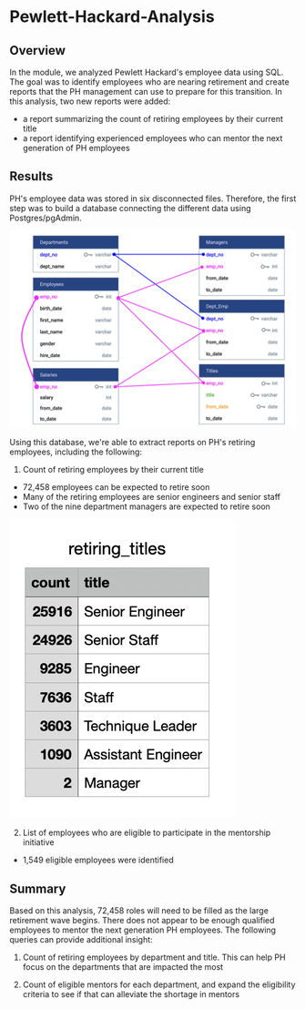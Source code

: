 # Pewlett-Hackard-Analysis

## Overview
In the module, we analyzed Pewlett Hackard's employee data using SQL. The goal was to identify employees who are nearing retirement and create reports that the PH management can use to prepare for this transition. In this analysis, two new reports were added:
- a report summarizing the count of retiring employees by their current title
- a report identifying experienced employees who can mentor the next generation of PH employees


## Results

PH's employee data was stored in six disconnected files. Therefore, the first step was to build a database connecting the different data using Postgres/pgAdmin. 

![ERD](ERD.png)
 
Using this database, we're able to extract reports on PH's retiring employees, including the following:


1. Count of retiring employees by their current title 
- 72,458 employees can be expected to retire soon
- Many of the retiring employees are senior engineers and senior staff 
- Two of the nine department managers are expected to retire soon

![ret_title_count](ret_title_count.png)


2. List of employees who are eligible to participate in the mentorship initiative

- 1,549 eligible employees were identified 



## Summary
Based on this analysis, 72,458 roles will need to be filled as the large retirement wave begins. There does not appear to be enough qualified employees to mentor the next generation PH employees. The following queries can provide additional insight:

1. Count of retiring employees by department and title. This can help PH focus on the departments that are impacted the most

2. Count of eligible mentors for each department, and expand the eligibility criteria to see if that can alleviate the shortage in mentors




